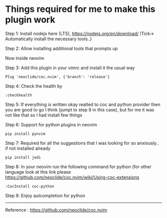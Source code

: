 # Things required for me to make this plugin work


Step 1: Install nodejs here (LTS), https://nodejs.org/en/download/ (Tick-> Automatically install the necessary tools..) 

Step 2: Allow installing additional tools that prompts up

Now inside neovim

Step 3: Add this plugin in your vimrc and install it the usual way
```
Plug 'neoclide/coc.nvim', {'branch': 'release'}
```

Step 4: Check the health by 
```
:checkhealth
```

Step 5: If everything is written okay realted to coc and python provider then you are good to go I think (jumpt to step 8 in this case), but for me it was not like that so I had install few things

Step 6: Support for python plugins in neovim
  ```
  pip install pynvim 
  ```
Step 7: Required for all the suggestions that I was looking for so anxiously.. if not installed already
  ```
  pip install jedi 
  ```

Step 8: In your neovim run the following command for python (for other language look at this link please https://github.com/neoclide/coc.nvim/wiki/Using-coc-extensions

  ```
  :CocInstall coc-python
  ```
  
Step 9: Enjoy autcompletion for python

---

Reference : https://github.com/neoclide/coc.nvim
